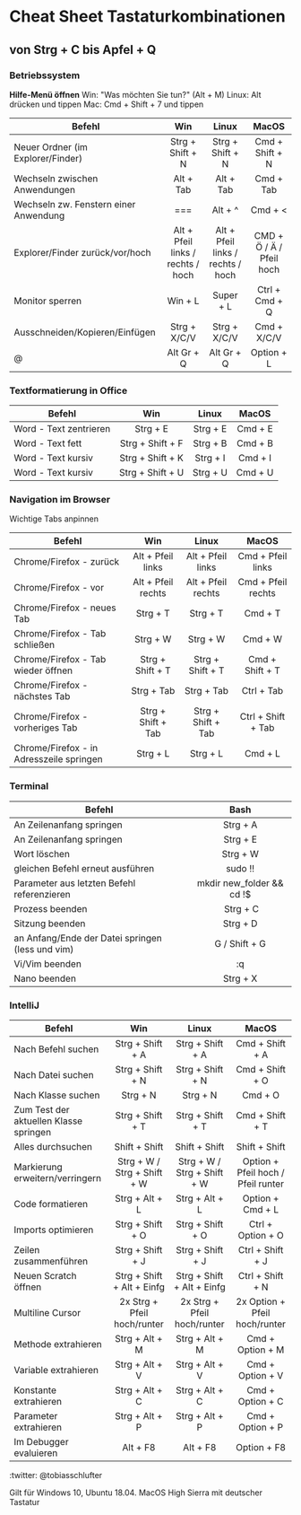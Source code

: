 # Cheat Sheet Tastaturkombinationen
## von Strg + C bis Apfel + Q

### Betriebssystem
**Hilfe-Menü öffnen** 
Win: "Was möchten Sie tun?" (Alt + M)
Linux: Alt drücken und tippen
Mac: Cmd + Shift + 7 und tippen

Befehl                                       | Win                                    | Linux                                  | MacOS
---------------------------------------------|:--------------------------------------:|:--------------------------------------:|:--------------------------------------:
Neuer Ordner (im Explorer/Finder)            | Strg + Shift + N                       | Strg + Shift + N                       | Cmd + Shift + N 
Wechseln zwischen Anwendungen                | Alt + Tab                              | Alt + Tab                              | Cmd + Tab
Wechseln zw. Fenstern einer Anwendung        | ===                                    | Alt + ^                                | Cmd + < 
Explorer/Finder zurück/vor/hoch              | Alt + Pfeil links / rechts / hoch      | Alt + Pfeil links / rechts / hoch      | CMD + Ö / Ä / Pfeil hoch
Monitor sperren                              | Win + L                                | Super + L                              | Ctrl + Cmd + Q
Ausschneiden/Kopieren/Einfügen               | Strg + X/C/V                           | Strg + X/C/V                           | Cmd + X/C/V
@                                            | Alt Gr + Q                             | Alt Gr + Q                             | Option + L

### Textformatierung in Office
Befehl                                       | Win                                    | Linux                                  | MacOS
---------------------------------------------|:--------------------------------------:|:--------------------------------------:|:--------------------------------------:
Word - Text zentrieren                       | Strg + E                               | Strg + E                               | Cmd + E
Word - Text fett                             | Strg + Shift + F                       | Strg + B                               | Cmd + B
Word - Text kursiv                           | Strg + Shift + K                       | Strg + I                               | Cmd + I
Word - Text kursiv                           | Strg + Shift + U                       | Strg + U                               | Cmd + U

### Navigation im Browser
Wichtige Tabs anpinnen

Befehl                                       | Win                                    | Linux                                  | MacOS
---------------------------------------------|:--------------------------------------:|:--------------------------------------:|:--------------------------------------:
Chrome/Firefox - zurück                      | Alt + Pfeil links                      | Alt + Pfeil links                      | Cmd + Pfeil links
Chrome/Firefox - vor                         | Alt + Pfeil rechts                     | Alt + Pfeil rechts                     | Cmd + Pfeil rechts
Chrome/Firefox - neues Tab                   | Strg + T                               | Strg + T                               | Cmd + T
Chrome/Firefox - Tab schließen               | Strg + W                               | Strg + W                               | Cmd + W
Chrome/Firefox - Tab wieder öffnen           | Strg + Shift + T                       | Strg + Shift + T                       | Cmd + Shift + T
Chrome/Firefox - nächstes Tab                | Strg + Tab                             | Strg + Tab                             | Ctrl + Tab
Chrome/Firefox - vorheriges Tab              | Strg + Shift + Tab                     | Strg + Shift + Tab                     | Ctrl + Shift + Tab
Chrome/Firefox - in Adresszeile springen     | Strg + L                               | Strg + L                               | Cmd + L


### Terminal
Befehl                                              | Bash                                  
----------------------------------------------------|:------:
An Zeilenanfang springen                            | Strg + A
An Zeilenanfang springen                            | Strg + E
Wort löschen                                        | Strg + W
gleichen Befehl erneut ausführen                    | sudo !!
Parameter aus letzten Befehl referenzieren          | mkdir new_folder && cd !$
Prozess beenden                                     | Strg + C
Sitzung beenden                                     | Strg + D
an Anfang/Ende der Datei springen (less und vim)    | G / Shift + G
Vi/Vim beenden                                      | :q
Nano beenden                                        | Strg + X

### IntelliJ
Befehl                                      | Win                                    | Linux                                  | MacOS
--------------------------------------------|:--------------------------------------:|:--------------------------------------:|:--------------------------------------:
Nach Befehl suchen                          | Strg + Shift + A                       | Strg + Shift + A                       | Cmd + Shift + A
Nach Datei suchen                           | Strg + Shift + N                       | Strg + Shift + N                       | Cmd + Shift + O
Nach Klasse suchen                          | Strg + N                               | Strg + N                               | Cmd + O
Zum Test der aktuellen Klasse springen      | Strg + Shift + T                       | Strg + Shift + T                       | Cmd + Shift + T                      
Alles durchsuchen                           | Shift + Shift                          | Shift + Shift                          | Shift + Shift
Markierung erweitern/verringern             | Strg + W / Strg + Shift + W            | Strg + W / Strg + Shift + W            | Option + Pfeil hoch / Pfeil runter
Code formatieren                            | Strg + Alt + L                         | Strg + Alt + L                         | Option + Cmd + L
Imports optimieren                          | Strg + Shift + O                       | Strg + Shift + O                       | Ctrl + Option + O
Zeilen zusammenführen                       | Strg + Shift + J                       | Strg + Shift + J                       | Ctrl + Shift + J
Neuen Scratch öffnen                        | Strg + Shift + Alt + Einfg             | Strg + Shift + Alt + Einfg             | Ctrl + Shift + N
Multiline Cursor                            | 2x Strg + Pfeil hoch/runter            | 2x Strg + Pfeil hoch/runter            | 2x Option + Pfeil hoch/runter
Methode extrahieren                         | Strg + Alt + M                         | Strg + Alt + M                         | Cmd + Option + M
Variable extrahieren                        | Strg + Alt + V                         | Strg + Alt + V                         | Cmd + Option + V
Konstante extrahieren                       | Strg + Alt + C                         | Strg + Alt + C                         | Cmd + Option + C
Parameter extrahieren                       | Strg + Alt + P                         | Strg + Alt + P                         | Cmd + Option + P
Im Debugger evaluieren                      | Alt + F8                               | Alt + F8                               | Option + F8


:twitter: @tobiasschlufter

Gilt für Windows 10, Ubuntu 18.04. MacOS High Sierra mit deutscher Tastatur